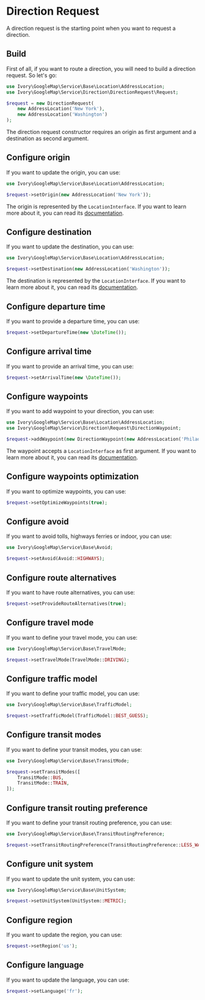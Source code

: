 # Direction Request

A direction request is the starting point when you want to request a direction.

## Build

First of all, if you want to route a direction, you will need to build a direction request. So let's go:

``` php
use Ivory\GoogleMap\Service\Base\Location\AddressLocation;
use Ivory\GoogleMap\Service\Direction\DirectionRequest\Request;

$request = new DirectionRequest(
    new AddressLocation('New York'), 
    new AddressLocation('Washington')
);
```

The direction request constructor requires an origin as first argument and a destination as second argument.
 
## Configure origin

If you want to update the origin, you can use:

``` php
use Ivory\GoogleMap\Service\Base\Location\AddressLocation;

$request->setOrigin(new AddressLocation('New York'));
```

The origin is represented by the `LocationInterface`. If you want to learn more about it, you can read its 
[documentation](/doc/service/base.html#location).

## Configure destination

If you want to update the destination, you can use:

``` php
use Ivory\GoogleMap\Service\Base\Location\AddressLocation;

$request->setDestination(new AddressLocation('Washington'));
```

The destination is represented by the `LocationInterface`. If you want to learn more about it, you can read its 
[documentation](/doc/service/base.html#location).

## Configure departure time

If you want to provide a departure time, you can use:

``` php
$request->setDepartureTime(new \DateTime());
```

## Configure arrival time

If you want to provide an arrival time, you can use:

``` php
$request->setArrivalTime(new \DateTime());
```

## Configure waypoints

If you want to add waypoint to your direction, you can use:

``` php
use Ivory\GoogleMap\Service\Base\Location\AddressLocation;
use Ivory\GoogleMap\Service\Direction\Request\DirectionWaypoint;

$request->addWaypoint(new DirectionWaypoint(new AddressLocation('Philadelphia')));
```

The waypoint accepts a `LocationInterface` as first argument. If you want to learn more about it, you can read its 
[documentation](/doc/service/base.html#location).

## Configure waypoints optimization

If you want to optimize waypoints, you can use:

``` php
$request->setOptimizeWaypoints(true);
```

## Configure avoid

If you want to avoid tolls, highways ferries or indoor, you can use:

``` php
use Ivory\GoogleMap\Service\Base\Avoid;

$request->setAvoid(Avoid::HIGHWAYS);
```

## Configure route alternatives

If you want to have route alternatives, you can use:

``` php
$request->setProvideRouteAlternatives(true);
```

## Configure travel mode

If you want to define your travel mode, you can use:

``` php
use Ivory\GoogleMap\Service\Base\TravelMode;

$request->setTravelMode(TravelMode::DRIVING);
```

## Configure traffic model

If you want to define your traffic model, you can use:

``` php
use Ivory\GoogleMap\Service\Base\TrafficModel;

$request->setTrafficModel(TrafficModel::BEST_GUESS);
```

## Configure transit modes

If you want to define your transit modes, you can use:

``` php
use Ivory\GoogleMap\Service\Base\TransitMode;

$request->setTransitModes([
    TransitMode::BUS,
    TransitMode::TRAIN,
]);
```

## Configure transit routing preference

If you want to define your transit routing preference, you can use:

``` php
use Ivory\GoogleMap\Service\Base\TransitRoutingPreference;

$request->setTransitRoutingPreference(TransitRoutingPreference::LESS_WALKING);
```

## Configure unit system

If you want to update the unit system, you can use:

``` php
use Ivory\GoogleMap\Service\Base\UnitSystem;

$request->setUnitSystem(UnitSystem::METRIC);
```

## Configure region

If you want to update the region, you can use:

``` php
$request->setRegion('us');
```

## Configure language

If you want to update the language, you can use:

``` php
$request->setLanguage('fr');
```
